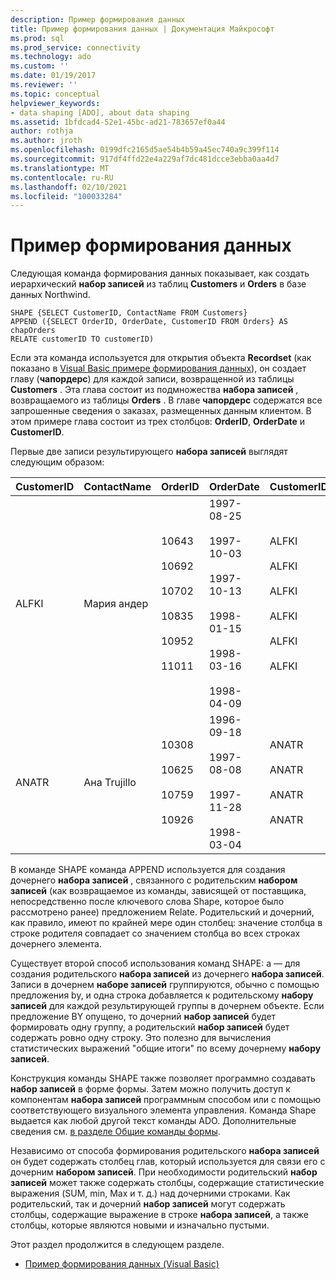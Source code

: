 ```yaml
---
description: Пример формирования данных
title: Пример формирования данных | Документация Майкрософт
ms.prod: sql
ms.prod_service: connectivity
ms.technology: ado
ms.custom: ''
ms.date: 01/19/2017
ms.reviewer: ''
ms.topic: conceptual
helpviewer_keywords:
- data shaping [ADO], about data shaping
ms.assetid: 1bfdcad4-52e1-45bc-ad21-783657ef0a44
author: rothja
ms.author: jroth
ms.openlocfilehash: 0199dfc2165d5ae54b4b59a45ec740a9c399f114
ms.sourcegitcommit: 917df4ffd22e4a229af7dc481dcce3ebba0aa4d7
ms.translationtype: MT
ms.contentlocale: ru-RU
ms.lasthandoff: 02/10/2021
ms.locfileid: "100033284"
---
```

# <a name="data-shaping-example"></a>Пример формирования данных
Следующая команда формирования данных показывает, как создать иерархический **набор записей** из таблиц **Customers** и **Orders** в базе данных Northwind.  
  
```  
SHAPE {SELECT CustomerID, ContactName FROM Customers}   
APPEND ({SELECT OrderID, OrderDate, CustomerID FROM Orders} AS chapOrders   
RELATE customerID TO customerID)   
```  
  
 Если эта команда используется для открытия объекта **Recordset** (как показано в [Visual Basic примере формирования данных](./visual-basic-example-of-data-shaping.md)), он создает главу (**чапордерс**) для каждой записи, возвращенной из таблицы **Customers** . Эта глава состоит из подмножества **набора записей** , возвращаемого из таблицы **Orders** . В главе **чапордерс** содержатся все запрошенные сведения о заказах, размещенных данным клиентом. В этом примере глава состоит из трех столбцов: **OrderID**, **OrderDate** и **CustomerID**.  
  
 Первые две записи результирующего **набора записей** выглядят следующим образом:  
  
|CustomerID|ContactName|OrderID|OrderDate|CustomerID|  
|----------------|-----------------|-------------|---------------|----------------|  
|ALFKI|Мария андер|10643<br /><br /> 10692<br /><br /> 10702<br /><br /> 10835<br /><br /> 10952<br /><br /> 11011|1997-08-25<br /><br /> 1997-10-03<br /><br /> 1997-10-13<br /><br /> 1998-01-15<br /><br /> 1998-03-16<br /><br /> 1998-04-09|ALFKI<br /><br /> ALFKI<br /><br /> ALFKI<br /><br /> ALFKI<br /><br /> ALFKI<br /><br /> ALFKI|  
|ANATR|Ана Trujillo|10308<br /><br /> 10625<br /><br /> 10759<br /><br /> 10926|1996-09-18<br /><br /> 1997-08-08<br /><br /> 1997-11-28<br /><br /> 1998-03-04|ANATR<br /><br /> ANATR<br /><br /> ANATR<br /><br /> ANATR|  
  
 В команде SHAPE команда APPEND используется для создания дочернего **набора записей** , связанного с родительским **набором записей** (как возвращаемое из команды, зависящей от поставщика, непосредственно после ключевого слова Shape, которое было рассмотрено ранее) предложением Relate. Родительский и дочерний, как правило, имеют по крайней мере один столбец: значение столбца в строке родителя совпадает со значением столбца во всех строках дочернего элемента.  
  
 Существует второй способ использования команд SHAPE: а — для создания родительского **набора записей** из дочернего **набора записей**. Записи в дочернем **наборе записей** группируются, обычно с помощью предложения by, и одна строка добавляется к родительскому **набору записей** для каждой результирующей группы в дочернем объекте. Если предложение BY опущено, то дочерний **набор записей** будет формировать одну группу, а родительский **набор записей** будет содержать ровно одну строку. Это полезно для вычисления статистических выражений "общие итоги" по всему дочернему **набору записей**.  
  
 Конструкция команды SHAPE также позволяет программно создавать **набор записей** в форме формы. Затем можно получить доступ к компонентам **набора записей** программным способом или с помощью соответствующего визуального элемента управления. Команда Shape выдается как любой другой текст команды ADO. Дополнительные сведения см. [в разделе Общие команды формы](./shape-commands-in-general.md).  
  
 Независимо от способа формирования родительского **набора записей** он будет содержать столбец глав, который используется для связи его с дочерним **набором записей**. При необходимости родительский **набор записей** может также содержать столбцы, содержащие статистические выражения (SUM, min, Max и т. д.) над дочерними строками. Как родительский, так и дочерний **набор записей** могут содержать столбцы, содержащие выражение в строке **набора записей**, а также столбцы, которые являются новыми и изначально пустыми.  
  
 Этот раздел продолжится в следующем разделе.  
  
-   [Пример формирования данных (Visual Basic)](./visual-basic-example-of-data-shaping.md)